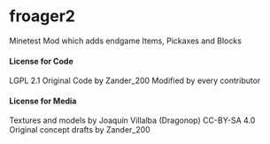 # froager2
Minetest Mod which adds endgame Items, Pickaxes and Blocks

#### License for Code
LGPL 2.1
Original Code by Zander_200
Modified by every contributor

#### License for Media  
Textures and models by Joaquín Villalba (Dragonop) CC-BY-SA 4.0  
Original concept drafts by Zander_200  
